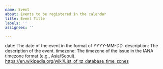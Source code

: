 ```yaml
---
name: Event
about: Events to be registered in the calendar
title: Event Title
labels: ''
assignees: ''

---
```


date: The date of the event in the format of YYYY-MM-DD.
description: The description of the event.
timezone: The timezone of the issue in the IANA timezone format (e.g., Asia/Seoul). https://en.wikipedia.org/wiki/List_of_tz_database_time_zones
